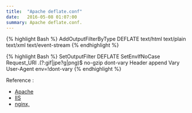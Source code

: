 ```yaml
---
title:  "Apache deflate.conf"
date:   2016-05-08 01:07:00
summary: Apache deflate.conf.
---
```


{% highlight Bash %}
    AddOutputFilterByType DEFLATE text/html text/plain text/xml text/event-stream
{% endhighlight %}

{% highlight Bash %}
<Location />
    SetOutputFilter DEFLATE
    SetEnvIfNoCase Request_URI \.(?:gif|jpe?g|png)$ no-gzip dont-vary
    Header append Vary User-Agent env=!dont-vary
</Location>
{% endhighlight %}


Reference :

- [Apache](http://httpd.apache.org/docs/2.4/mod/mod_deflate.html)
- [IIS](http://technet.microsoft.com/en-us/library/cc753681.aspx)
- [nginx,](http://nginx.org/en/docs/http/ngx_http_gzip_module.html)
